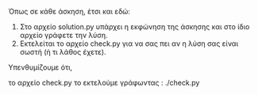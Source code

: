 Όπως σε κάθε άσκηση, έτσι και εδώ:

1. Στο αρχείο solution.py υπάρχει η εκφώνηση της άσκησης και στο ίδιο αρχείο γράφετε την λύση.
2. Εκτελείται το αρχείο check.py για να σας πει αν η λύση σας είναι σωστή (ή τι λάθος έχετε).

Υπενθυμίζουμε ότι, 

το αρχείο check.py το εκτελούμε γράφωντας : ./check.py

